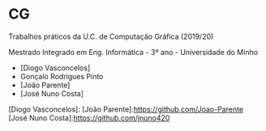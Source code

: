 # CG
Trabalhos práticos da U.C. de Computação Gráfica (2019/20)

Mestrado Integrado em Eng. Informática - 3º ano - Universidade do Minho

* [Diogo Vasconcelos]
* Gonçalo Rodrigues Pinto
* [João Parente]
* [José Nuno Costa]

[Diogo Vasconcelos]:
[João Parente]:https://github.com/Joao-Parente
[José Nuno Costa]:https://github.com/jnuno420